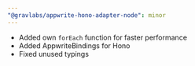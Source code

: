 ```yaml
---
"@gravlabs/appwrite-hono-adapter-node": minor
---
```


- Added own `forEach` function for faster performance
- Added AppwriteBindings for Hono
- Fixed unused typings
